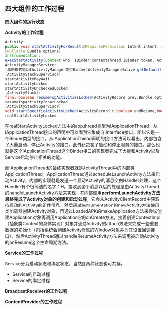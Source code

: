 ## 四大组件的工作过程



**四大组件的运行状态**



**Activity的工作过程**

```java
Activity:
public void startActivityForResult(@RequiresPermission Intent intent, int requestCode,
@Nullable Bundle options)
Instrumentation:
execStartActivity(Context who, IBinder contextThread,IBinder token, Activity target, Intent intent, int requestCode, Bundle options)
ActivityManagerService:    
(单例模式返回IActivityManager类型Binder)ActivityManagerNative.getDefault()#startActivity
[ActivityStackSupervisor]:
startActivityMayWait
startActivityLocked
startActivityUncheckedLocked
[ActivityStack]:
final boolean resumeTopActivitiesLocked(ActivityRecord prev,Bundle options)
resumeTopActivityInnerLocked
[ActivityStackSupervisor]:
void startSpecificActivityLocked(ActivityRecord r,boolean andResume,boolean checkConfig)
realStartActivityLocked
```

在realStartActivityLocked方法中的app.thread类型为IApplicationThread，从IApplicationThread接口的声明中可以看到它集成自IInterface接口，所以它是一个Binder类型的接口。从IApplicationThread声明的接口方法可以看出，内部包含了大量启动、停止Activity的接口，此外还包含了启动和停止服务的接口。那么也就是这个IApplicationThread这个Binder接口的实现者完成了大量和Activity以及Service启动停止相关的功能。

而IApplicationThread的最终实现者就是ActivityThread中的内部类ApplicationThread。ApplicationThread通过scheduleLaunchActivity方法来启动Activity，内部的实现就是发送一个启动Activity的消息交由Handler处理，这个Handler有个很简洁的名字：H。接收到这个消息以后的处理是由ActivityThread的handleLaunchActivity方法来实现，在内部调用**performLaunchActivity方法最终完成了Activity对象的创建和启动过程**，它会从ActivityClientRecord中获取待启动的Activity的组件信息，然后通过Instrumentation的newActivity方法使用类加载器创建Activity对象，再通过LoadedAPK的makeApplication方法来尝试创建Application对象再调用Application它的onCreate方法，接着创建ContextImpl（抽象类Context的具体实现）对象并通过Activity的attach方法来完成一些重要数据的初始化（包括系统会创建Activity所属的Window对象并为其设置回调接口），然后ActivityThread通过handleResumeActivity方法来调用被启动Activity的onResume这个生命周期方法。





**Service的工作过程**

Service分为启动状态和绑定状态，当然这两种状态也可共存。

+ Service的启动过程
+ Service的绑定过程



**BroadcastReceiver的工作过程**





**ContentProvider的工作过程**

